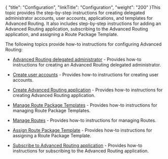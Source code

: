 {
    "title": "Configuration",
    "linkTitle": "Configuration",
    "weight": "200"
}This topic provides the step-by-step instructions for creating delegated administrator accounts, user accounts, applications, and templates for Advanced Routing. It also includes step-by-step instructions for adding an Advanced Routing application, subscribing to the Advanced Routing application, and assigning a Route Package Template.

The following topics provide how-to instructions for configuring Advanced Routing:

-   [Advanced Routing delegated administrator](t_st_create_delegated_administrator2) - Provides how-to instructions for creating an Advanced Routing delegated administrator.
-   [Create user accounts](t_st_create_user_accounts) - Provides how-to instructions for creating user accounts.
-   [Create Advanced Routing application](t_st_create_advanced_routing_application) - Provides how-to instructions for creating Advanced Routing application.
-   [Manage Route Package Templates](t_st_manage_route_package_templates) - Provides how-to instructions for managing Route Package Templates.
-   [Manage Routes](t_st_manage_routes) - Provides how-to instructions for managing Routes.
-   [Assign Route Package Template](t_st_assign_route_package_template) - Provides how-to instructions for assigning a Route Package Template.
-   [Subscribe to Advanced Routing application](t_st_subscribe_advanced_routing_application) - Provides how-to instructions for subscribing to the Advanced Routing application.
